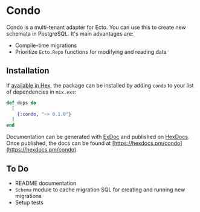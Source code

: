 # Condo

Condo is a multi-tenant adapter for Ecto. You can use this to create new
schemata in PostgreSQL. It's main advantages are:

- Compile-time migrations
- Prioritize `Ecto.Repo` functions for modifying and reading data

## Installation

If [available in Hex](https://hex.pm/docs/publish), the package can be installed
by adding `condo` to your list of dependencies in `mix.exs`:

```elixir
def deps do
  [
    {:condo, "~> 0.1.0"}
  ]
end
```

Documentation can be generated with [ExDoc](https://github.com/elixir-lang/ex_doc)
and published on [HexDocs](https://hexdocs.pm). Once published, the docs can
be found at [https://hexdocs.pm/condo](https://hexdocs.pm/condo).

## To Do

- README documentation
- `Schema` module to cache migration SQL for creating and running new migrations
- Setup tests

